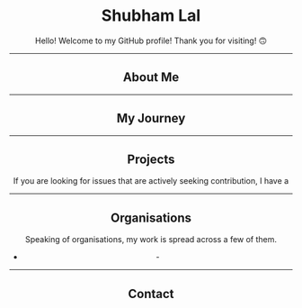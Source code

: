<h1 align="center">Shubham Lal</h1>
<p align="center">
Hello! Welcome to my GitHub profile! Thank you for visiting! 🙃
</p>
<hr />
<h2 align="center">About Me </h2>
<p align="center">
</p>
<hr />
<h2 align="center">My Journey</h2>
<p align="center">
</p>
<hr />
<h2 align="center">Projects</h2>
<p align="center">
</p>
<p align="center">
If you are looking for issues that are actively seeking contribution, I have a 
</p>
<hr />
<h2 align="center">Organisations</h2>
<p align="center">
Speaking of organisations, my work is spread across a few of them.
<ul align="center">
<li><a href="" target="_blank"></a> - </li>
</ul>
</p>
<hr />
<h2 align="center">Contact</h2>
<p align="center">

</p>
